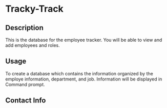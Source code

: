 # Tracky-Track
## Description

This is the database for the employee tracker. You will be able to view and add employees and roles.

## Usage

To create a database which contains the information organized by the employe information, department, and job. Information will be displayed in Command prompt.

## Contact Info

